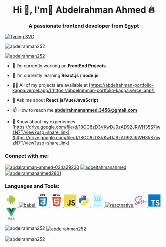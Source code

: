 <h1 align="center">Hi 👋, I'm ِAbdelrahman Ahmed 🔥</h1>
<h3 align="center">A passionate frontend developer from Egypt</h3>
<a href="https://git.io/typing-svg"><img src="https://readme-typing-svg.demolab.com?font=Fira+Code&weight=600&pause=1000&color=F7111B&width=435&lines=Welcome+to+my+Github+Profile%F0%9F%94%A5..;call+me+Abdo;I'm+a+Software+Engineer+" alt="Typing SVG" /></a>
<p align="left"> <img src="https://komarev.com/ghpvc/?username=abdelrahman252&label=Profile%20views&color=0e75b6&style=flat" alt="abdelrahman252" /> </p>

<p align="left"> <a href="https://github.com/ryo-ma/github-profile-trophy"><img src="https://github-profile-trophy.vercel.app/?username=abdelrahman252" alt="abdelrahman252" /></a> </p>

- 🔭 I’m currently working on **FrontEnd Projects**

- 🌱 I’m currently learning **React.js / node.js**

- 👨‍💻 All of my projects are available at [https://abdelrahman-portfolio-kappa.vercel.app/](https://abdelrahman-portfolio-kappa.vercel.app/)

- 💬 Ask me about **React.js/Vue/JavaScript**

- 📫 How to reach me **abdelrahmanahmed.3456@gmail.com**

- 📄 Know about my experiences [https://drive.google.com/file/d/18OC8zD3VKwDJ9zAD92JRWH35S7iwzN7T/view?usp=share_link](https://drive.google.com/file/d/18OC8zD3VKwDJ9zAD92JRWH35S7iwzN7T/view?usp=share_link)

<h3 align="left">Connect with me:</h3>
<p align="left">
<a href="https://linkedin.com/in/abdalrahman-ahmed-024a29230" target="blank"><img align="center" src="https://raw.githubusercontent.com/rahuldkjain/github-profile-readme-generator/master/src/images/icons/Social/linked-in-alt.svg" alt="abdalrahman-ahmed-024a29230" height="30" width="40" /></a>
<a href="https://fb.com/adbeltahmanahmed" target="blank"><img align="center" src="https://raw.githubusercontent.com/rahuldkjain/github-profile-readme-generator/master/src/images/icons/Social/facebook.svg" alt="adbeltahmanahmed" height="30" width="40" /></a>
<a href="https://instagram.com/abdelrahmanahmed2801" target="blank"><img align="center" src="https://raw.githubusercontent.com/rahuldkjain/github-profile-readme-generator/master/src/images/icons/Social/instagram.svg" alt="abdelrahmanahmed2801" height="30" width="40" /></a>
</p>

<h3 align="left">Languages and Tools:</h3>
<p align="left"> <a href="https://developer.android.com" target="_blank" rel="noreferrer"> <img src="https://raw.githubusercontent.com/devicons/devicon/master/icons/android/android-original-wordmark.svg" alt="android" width="40" height="40"/> </a> <a href="https://babeljs.io/" target="_blank" rel="noreferrer"> <img src="https://www.vectorlogo.zone/logos/babeljs/babeljs-icon.svg" alt="babel" width="40" height="40"/> </a> <a href="https://www.w3schools.com/css/" target="_blank" rel="noreferrer"> <img src="https://raw.githubusercontent.com/devicons/devicon/master/icons/css3/css3-original-wordmark.svg" alt="css3" width="40" height="40"/> </a> <a href="https://www.w3.org/html/" target="_blank" rel="noreferrer"> <img src="https://raw.githubusercontent.com/devicons/devicon/master/icons/html5/html5-original-wordmark.svg" alt="html5" width="40" height="40"/> </a> <a href="https://developer.mozilla.org/en-US/docs/Web/JavaScript" target="_blank" rel="noreferrer"> <img src="https://raw.githubusercontent.com/devicons/devicon/master/icons/javascript/javascript-original.svg" alt="javascript" width="40" height="40"/> </a> <a href="https://www.python.org" target="_blank" rel="noreferrer"> <img src="https://raw.githubusercontent.com/devicons/devicon/master/icons/python/python-original.svg" alt="python" width="40" height="40"/> </a> <a href="https://reactjs.org/" target="_blank" rel="noreferrer"> <img src="https://raw.githubusercontent.com/devicons/devicon/master/icons/react/react-original-wordmark.svg" alt="react" width="40" height="40"/> </a> <a href="https://reactnative.dev/" target="_blank" rel="noreferrer"> <img src="https://reactnative.dev/img/header_logo.svg" alt="reactnative" width="40" height="40"/> </a> <a href="https://sass-lang.com" target="_blank" rel="noreferrer"> <img src="https://raw.githubusercontent.com/devicons/devicon/master/icons/sass/sass-original.svg" alt="sass" width="40" height="40"/> </a> <a href="https://www.typescriptlang.org/" target="_blank" rel="noreferrer"> <img src="https://raw.githubusercontent.com/devicons/devicon/master/icons/typescript/typescript-original.svg" alt="typescript" width="40" height="40"/> </a> <a href="https://vuejs.org/" target="_blank" rel="noreferrer"> <img src="https://raw.githubusercontent.com/devicons/devicon/master/icons/vuejs/vuejs-original-wordmark.svg" alt="vuejs" width="40" height="40"/> </a> </p>

<p><img align="left" src="https://github-readme-stats.vercel.app/api/top-langs?username=abdelrahman252&show_icons=true&locale=en&layout=compact" alt="abdelrahman252" /></p>

<p>&nbsp;<img align="center" src="https://github-readme-stats.vercel.app/api?username=abdelrahman252&show_icons=true&locale=en" alt="abdelrahman252" /></p>

<p><img align="center" src="https://github-readme-streak-stats.herokuapp.com/?user=abdelrahman252&" alt="abdelrahman252" /></p>
